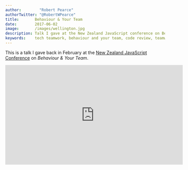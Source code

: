 ```yaml
---
author:        "Robert Pearce"
authorTwitter: "@RobertWPearce"
title:       Behaviour & Your Team
date:        2017-06-02
image:       /images/wellington.jpg
description: Talk I gave at the New Zealand JavaScript conference on Behaviour & Your Team
keywords:    tech teamwork, behaviour and your team, code review, teamwork, nzjscon
---
```


This is a talk I gave back in February at the [New Zealand JavaScript Conference](http://conference.javascript.org.nz/) on _Behaviour & Your Team_.

<iframe width="560" height="315" src="https://www.youtube.com/embed/tkdT41EMzbc" frameborder="0" allowfullscreen></iframe>
